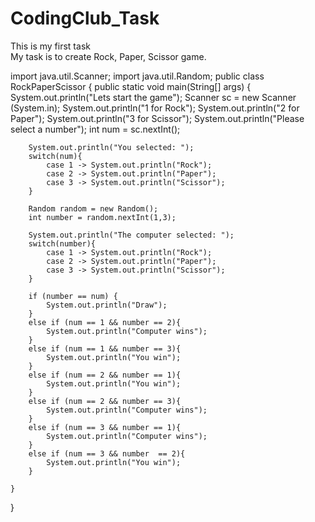 # CodingClub_Task
This is my first task 
<br>
My task is to create Rock, Paper, Scissor game.
<br>

import java.util.Scanner;
import java.util.Random;
public class RockPaperScissor {
    public static void main(String[] args) {
        System.out.println("Lets start the game");
        Scanner sc =  new Scanner (System.in);
        System.out.println("1 for Rock");
        System.out.println("2 for Paper");
        System.out.println("3 for  Scissor");
        System.out.println("Please select a number");
        int num = sc.nextInt();

        System.out.println("You selected: ");
        switch(num){
            case 1 -> System.out.println("Rock");
            case 2 -> System.out.println("Paper");
            case 3 -> System.out.println("Scissor");
        }

        Random random = new Random();
        int number = random.nextInt(1,3);

        System.out.println("The computer selected: ");
        switch(number){
            case 1 -> System.out.println("Rock");
            case 2 -> System.out.println("Paper");
            case 3 -> System.out.println("Scissor");
        }

        if (number == num) {
            System.out.println("Draw");
        }
        else if (num == 1 && number == 2){
            System.out.println("Computer wins");
        }
        else if (num == 1 && number == 3){
            System.out.println("You win");
        }
        else if (num == 2 && number == 1){
            System.out.println("You win");
        }
        else if (num == 2 && number == 3){
            System.out.println("Computer wins");
        }
        else if (num == 3 && number == 1){
            System.out.println("Computer wins");
        }
        else if (num == 3 && number  == 2){
            System.out.println("You win");
        }

    }
}
